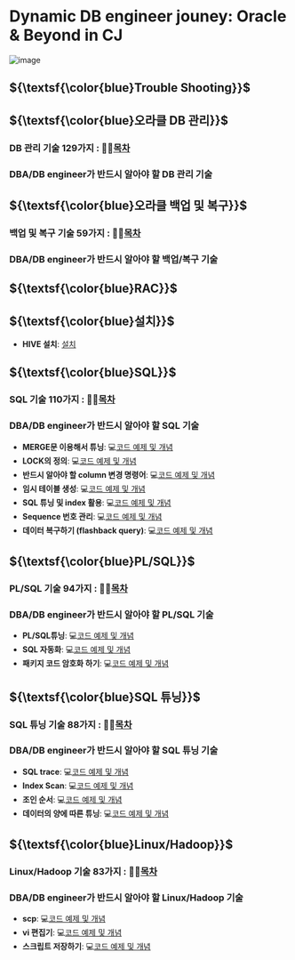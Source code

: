# Dynamic DB engineer jouney: Oracle & Beyond in CJ 

![image](https://github.com/park-harry/psh_oracle/assets/83077836/2698caa4-5e04-458e-8ee2-f719a2875f23)
## ${\textsf{\color{blue}Trouble Shooting}}$	


## ${\textsf{\color{blue}오라클 DB 관리}}$	
### DB 관리 기술 129가지 : 👨‍💻[목차](https://www.notion.so/d6170d74b8a34274a32e0eecfb704dc7)

### DBA/DB engineer가 반드시 알아야 할 DB 관리 기술 

## ${\textsf{\color{blue}오라클 백업 및 복구}}$	
### 백업 및 복구 기술 59가지 : 👨‍💻[목차](https://www.notion.so/9d59c56ef0eb4f5db3851b826a3c1786)

### DBA/DB engineer가 반드시 알아야 할 백업/복구 기술 

## ${\textsf{\color{blue}RAC}}$	

## ${\textsf{\color{blue}설치}}$	
- **HIVE 설치**: [설치](https://www.notion.so/52-HIVE-fb08ed50383b47efba9f1b43639e1820)

## ${\textsf{\color{blue}SQL}}$	
### SQL 기술 110가지 : 👨‍💻[목차](https://www.notion.so/SQL-4ca77ee7394040b2b16fa4212cbe985a)

### DBA/DB engineer가 반드시 알아야 할 SQL 기술 
- **MERGE문 이용해서 튜닝**: 💻[코드 예제 및 개념](https://www.notion.so/82-MERGE-a668c8e85a82401f8370312a6b884b8f)
- **LOCK의 정의**: 💻[코드 예제 및 개념](https://www.notion.so/83-LOCK-15c8c92bf1634d6a8e0f1639898696db)
- **반드시 알아야 할 column 변경 명령어**: 💻[코드 예제 및 개념](https://www.notion.so/93-CREATE-TABLE-f4d1f8466e844e60b7a54327b3612494)
- **임시 테이블 생성**: 💻[코드 예제 및 개념](https://www.notion.so/94-CREATE-TEMPORARY-TABLE-366995f5486344028cea3e32db068ac2)
- **SQL 튜닝 및 index 활용**: 💻[코드 예제 및 개념](https://www.notion.so/97-INDEX-54c21fcd8c704fa19d800e1ee1896045)
- **Sequence 번호 관리**: 💻[코드 예제 및 개념](https://www.notion.so/98-SEQUENCE-85ccbc7ca3714bac869edb2afcdca5b8)
- **데이터 복구하기 (flashback query)**: 💻[코드 예제 및 개념](https://www.notion.so/Speical-Flashback-1fd481d91ef945409ce9a50c56b8324f)

## ${\textsf{\color{blue}PL/SQL}}$	
### PL/SQL 기술 94가지 : 👨‍💻[목차](https://www.notion.so/PL-SQL-cc0d87a31bed4aceab705a8bdecbc242)

### DBA/DB engineer가 반드시 알아야 할 PL/SQL 기술 
- **PL/SQL튜닝**: 💻[코드 예제 및 개념](https://www.notion.so/Special-PL-SQL-4e678beb57184c1e9cad0ea0b3b8b610)
- **SQL 자동화**: 💻[코드 예제 및 개념](https://www.notion.so/Special-SQL-a4fb05b855dc46a78a3ee76844b7a70b)
- **패키지 코드 암호화 하기**: 💻[코드 예제 및 개념](https://www.notion.so/93-PL-SQL-80ec3a2ec45d4a4fb4218d13a87f1645)

## ${\textsf{\color{blue}SQL 튜닝}}$	
### SQL 튜닝 기술 88가지 : 👨‍💻[목차](https://www.notion.so/SQL-533bb3d04bae4cd7abfe27f3b24a91b9)

### DBA/DB engineer가 반드시 알아야 할 SQL 튜닝 기술 
- **SQL trace**: 💻[코드 예제 및 개념](https://www.notion.so/Special-SQL-trace-b0fb31bb095844bab377e7cbb55ebd66)
- **Index Scan**: 💻[코드 예제 및 개념](https://www.notion.so/Special-Index-Scan-3c2f192a89544a2294efeb69776e5b6d)
- **조인 순서**: 💻[코드 예제 및 개념](https://www.notion.so/Special-e225deaa6f234e5c8ec4c83cd6dbb92e)
- **데이터의 양에 따른 튜닝**: 💻[코드 예제 및 개념](https://www.notion.so/Special-4980b863fdd543bfa9b405a98ea06277)

## ${\textsf{\color{blue}Linux/Hadoop}}$	
### Linux/Hadoop  기술 83가지 : 👨‍💻[목차](https://www.notion.so/Linux-Hadoop-4f6bb1189f5c4920ae258080788a088e)

### DBA/DB engineer가 반드시 알아야 할 Linux/Hadoop 기술 
- **scp**: 💻[코드 예제 및 개념](https://www.notion.so/31-scp-dba-5b6fa6d237bf4f27bec8525b1191c80c)
- **vi 편집기**: 💻[코드 예제 및 개념](https://www.notion.so/32-vi-5285320115a643d6974615147e7db2b4)
- **스크립트 저장하기**: 💻[코드 예제 및 개념](https://www.notion.so/33-dba-4f15cdfbe72c4134b4d4ac820f74c046)


